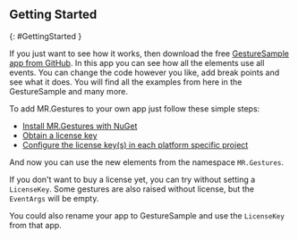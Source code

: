 ## Getting Started
{: #GettingStarted }

If you just want to see how it works, then download the free [GestureSample app from GitHub](https://github.com/MichaelRumpler/GestureSample).
In this app you can see how all the elements use all events. You can change the code however you like, add break points and see what it does.
You will find all the examples from here in the GestureSample and many more.

To add MR.Gestures to your own app just follow these simple steps:

*   [Install MR.Gestures with NuGet](#InstallWithNuget)
*   [Obtain a license key](#Buy)
*   [Configure the license key(s) in each platform specific project](#HowToConfigureTheLicenseKey)

And now you can use the new elements from the namespace `MR.Gestures`.

If you don't want to buy a license yet, you can try without setting a `LicenseKey`. Some gestures are also raised without license, but the `EventArgs` will be empty.

You could also rename your app to GestureSample and use the `LicenseKey` from that app.
